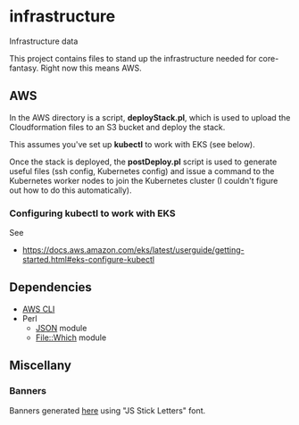 # infrastructure
Infrastructure data

This project contains files to stand up the infrastructure needed for core-fantasy.
Right now this means AWS.

## AWS
In the AWS directory is a script, **deployStack.pl**, which is used to upload
the Cloudformation files to an S3 bucket and deploy the stack.

This assumes you've set up **kubectl** to work with EKS (see below).

Once the stack is deployed, the **postDeploy.pl** script is used to generate
useful files (ssh config, Kubernetes config) and issue a command to the 
Kubernetes worker nodes to join the Kubernetes cluster (I couldn't figure out
how to do this automatically).

### Configuring kubectl to work with EKS
See
* https://docs.aws.amazon.com/eks/latest/userguide/getting-started.html#eks-configure-kubectl


## Dependencies
* [AWS CLI][AWS]
* Perl
  * [JSON][JSON] module
  * [File::Which][Which] module

## Miscellany
### Banners
Banners generated [here][banner] using "JS Stick Letters" font.

[AWS]: https://aws.amazon.com/cli/
[JSON]: https://metacpan.org/pod/JSON
[Which]: https://metacpan.org/pod/File::Which
[banner]: patorjk.com/software/taag/
